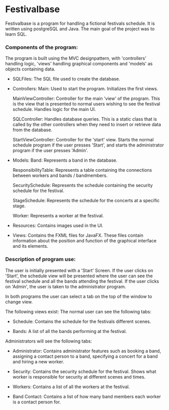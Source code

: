 # Festivalbase
Festivalbase is a program for handling a fictional festivals schedule. It is written using postgreSQL and Java. 
The main goal of the project was to learn SQL. 

### Components of the program:
   The program is built using the MVC designpattern, with 'controllers'
   handling logic, 'views' handling graphical components and 'models' 
   as objects containing data.
  

   * SQLFiles:
        The SQL file used to create the database.

   * Controllers:
        Main:
            Used to start the program. Initializes the first views.
        
        MainViewController:
            Controller for the main 'view' of the program.
            This is the view that is presented to normal users
            wishing to see the festival schedule.
            Handles logic for the main UI.

        SQLController:
            Handles database queries.
            This is a static class that is called by the other controllers
            when they need to insert or retrieve data from the database.

        StartViewController:
            Controller for the 'start' view. Starts the normal schedule program if
            the user presses 'Start', and starts the administrator program if
            the user presses 'Admin'.

   * Models:
        Band:
            Represents a band in the database.

        ResponsibilityTable:
            Represents a table containing the connections between workers
            and bands / bandmembers.

        SecuritySchedule:
            Represents the schedule containing the security schedule
            for the festival.

        StageSchedule:
            Represents the schedule for the concerts at a specific stage.

        Worker:
            Represents a worker at the festival.


   * Resources:
        Contains images used in the UI.

   * Views:
        Contains the FXML files for JavaFX.
        These files contain information about the position and function
        of the graphical interface and its elements.

### Description of program use:
   The user is initially presented with a 'Start' Screen.
    If the user clicks on 'Start', the schedule view will be presented where
    the user can see the festival schedule and all the bands attending the festival.
    If the user clicks on 'Admin', the user is taken to the administrator program.

   In both programs the user can select a tab on the top of the window to change view.

   The following views exist:
   The normal user can see the following tabs:
   * Schedule:
        Contains the schedule for the festivals different scenes.
        
   * Bands:
        A list of all the bands performing at the festival.

   Administrators will see the following tabs:
   * Administrator:
        Contains administrator features such as booking a band,
        assigning a contact person to a band,
        specifying a concert for a band
        and hiring a new worker.

   * Security:
        Contains the security schedule for the festival.
        Shows what worker is responsible for security at 
        different scenes and times.

   * Workers:
        Contains a list of all the workers at the festival.

   * Band Contact:
        Contains a list of how many band members each worker is
        a contact person for.



